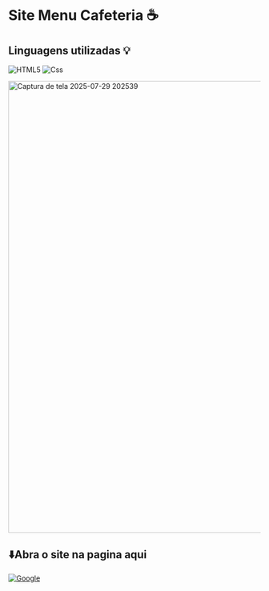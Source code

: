 <h1> Site Menu Cafeteria ☕</h1>

<h2>Linguagens utilizadas 💡</h2>

![HTML5](https://img.shields.io/badge/html5-%23E34F26.svg?style=for-the-badge&logo=html5&logoColor=white)
![Css](https://img.shields.io/badge/CSS-663399.svg?style=for-the-badge&logo=CSS&logoColor=white)

<img width="1892" height="903" alt="Captura de tela 2025-07-29 202539" src="https://github.com/user-attachments/assets/9faf7c36-b71c-4323-8442-9282e1f35eb6" />

  <h2>⬇️Abra o site na pagina aqui </h2> 
  
<a href=https://site-cafe-chi.vercel.app/>![Google](https://img.shields.io/badge/google-4285F4?style=for-the-badge&logo=google&logoColor=white)</a>






